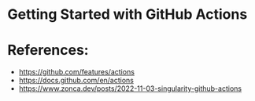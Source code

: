 # Getting Started with GitHub Actions

# References:
- https://github.com/features/actions
- https://docs.github.com/en/actions
- https://www.zonca.dev/posts/2022-11-03-singularity-github-actions
